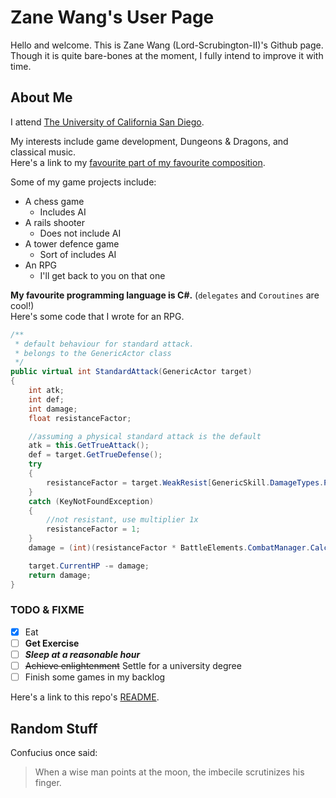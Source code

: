 # Zane Wang's User Page
Hello and welcome. This is Zane Wang (Lord-Scrubington-II)'s Github page. Though it is quite bare-bones at the moment, I fully intend to improve it with time.

## About Me

I attend [The University of California San Diego](https://www.ucsd.edu/). 

My interests include game development, Dungeons & Dragons, and classical music.  
Here's a link to my [favourite part of my favourite composition](https://youtu.be/XiTIfH0TpTg?t=240).  

Some of my game projects include:
- A chess game
  - Includes AI
- A rails shooter
  - Does not include AI
- A tower defence game
  - Sort of includes AI
- An RPG
  - I'll get back to you on that one

**My favourite programming language is C#.** (`delegates` and `Coroutines` are cool!)  
Here's some code that I wrote for an RPG.
```csharp
/**
 * default behaviour for standard attack.
 * belongs to the GenericActor class
 */
public virtual int StandardAttack(GenericActor target)
{
    int atk;
    int def;
    int damage;
    float resistanceFactor;

    //assuming a physical standard attack is the default
    atk = this.GetTrueAttack();
    def = target.GetTrueDefense();
    try
    {
        resistanceFactor = target.WeakResist[GenericSkill.DamageTypes.Physical];
    }
    catch (KeyNotFoundException)
    {
        //not resistant, use multiplier 1x
        resistanceFactor = 1;
    }
    damage = (int)(resistanceFactor * BattleElements.CombatManager.CalculateDamage(atk, def));

    target.CurrentHP -= damage;
    return damage;
}
```
### TODO & FIXME
- [x] Eat
- [ ] **Get Exercise**
- [ ] ***Sleep at a reasonable hour***
- [ ] ~~Achieve enlightenment~~ Settle for a university degree
- [ ] Finish some games in my backlog
 
Here's a link to this repo's [README](./README.md).

## Random Stuff
Confucius once said:
> When a wise man points at the moon, the imbecile scrutinizes his finger.
> 
